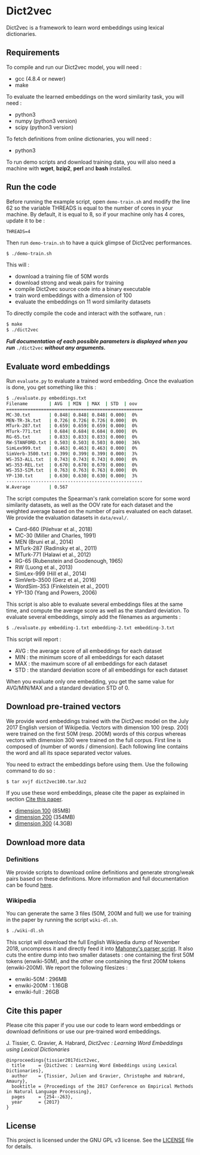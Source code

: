 Dict2vec
========

Dict2vec is a framework to learn word embeddings using lexical dictionaries.

Requirements
------------

To compile and run our Dict2vec model, you will need :

  * gcc (4.8.4 or newer)
  * make

To evaluate the learned embeddings on the word similarity task, you will need :

  * python3
  * numpy (python3 version)
  * scipy (python3 version)

To fetch definitions from online dictionaries, you will need :

  * python3

To run demo scripts and download training data, you will also need a machine
with **wget**, **bzip2**, **perl** and **bash** installed.

Run the code
------------

Before running the example script, open `demo-train.sh` and modify the line 62
so the variable THREADS is equal to the number of cores in your machine. By
default, it is equal to 8, so if your machine only has 4 cores, update it to be
:

```
THREADS=4
```

Then run `demo-train.sh` to have a quick glimpse of Dict2vec performances.

```bash
$ ./demo-train.sh
```

This will :

  * download a training file of 50M words
  * download strong and weak pairs for training
  * compile Dict2vec source code into a binary executable
  * train word embeddings with a dimension of 100
  * evaluate the embeddings on 11 word similarity datasets

To directly compile the code and interact with the sotfware, run :

```bash
$ make
$ ./dict2vec
```

**_Full documentation of each possible parameters is displayed when you run_**
`./dict2vec` **_without any arguments._**


Evaluate word embeddings
------------------------

Run `evaluate.py` to evaluate a trained word embedding. Once the evaluation is
done, you get something like this :

```bash
$ ./evaluate.py embeddings.txt
Filename        | AVG  | MIN  | MAX  | STD  | oov
===================================================
MC-30.txt       | 0.848| 0.848| 0.848| 0.000|  0%
MEN-TR-3k.txt   | 0.726| 0.726| 0.726| 0.000|  0%
MTurk-287.txt   | 0.659| 0.659| 0.659| 0.000|  0%
MTurk-771.txt   | 0.684| 0.684| 0.684| 0.000|  0%
RG-65.txt       | 0.833| 0.833| 0.833| 0.000|  0%
RW-STANFORD.txt | 0.503| 0.503| 0.503| 0.000|  36%
SimLex999.txt   | 0.463| 0.463| 0.463| 0.000|  0%
SimVerb-3500.txt| 0.399| 0.399| 0.399| 0.000|  3%
WS-353-ALL.txt  | 0.743| 0.743| 0.743| 0.000|  0%
WS-353-REL.txt  | 0.670| 0.670| 0.670| 0.000|  0%
WS-353-SIM.txt  | 0.763| 0.763| 0.763| 0.000|  0%
YP-130.txt      | 0.630| 0.630| 0.630| 0.000|  3%
---------------------------------------------------
W.Average       | 0.567
```

The script computes the Spearman's rank correlation score for some word
similarity datasets, as well as the OOV rate for each dataset and the weighted
average based on the number of pairs evaluated on each dataset. We provide the
evaluation datasets in `data/eval/`.

  * Card-660     (Pilehvar et al., 2018)
  * MC-30        (Miller and Charles, 1991)
  * MEN          (Bruni et al., 2014)
  * MTurk-287    (Radinsky et al., 2011)
  * MTurk-771    (Halawi et al., 2012)
  * RG-65        (Rubenstein and Goodenough, 1965)
  * RW           (Luong et al., 2013)
  * SimLex-999   (Hill et al., 2014)
  * SimVerb-3500 (Gerz et al., 2016)
  * WordSim-353  (Finkelstein et al., 2001)
  * YP-130       (Yang and Powers, 2006)

This script is also able to evaluate several embeddings files at the same time,
and compute the average score as well as the standard deviation. To evaluate
several embeddings, simply add the filenames as arguments :

```bash
$ ./evaluate.py embedding-1.txt embedding-2.txt embedding-3.txt
```

This script will report :

  * AVG : the average score of all embeddings for each dataset
  * MIN : the minimum score of all embeddings for each dataset
  * MAX : the maximum score of all embeddings for each dataset
  * STD : the standard deviation score of all embeddings for each dataset

When you evaluate only one embedding, you get the same value for AVG/MIN/MAX and
a standard deviation STD of 0.


Download pre-trained vectors
---------------------------

We provide word embeddings trained with the Dict2vec model on the July 2017
English version of Wikipedia. Vectors with dimension 100 (resp. 200) were
trained on the first 50M (resp. 200M) words of this corpus whereas vectors with
dimension 300 were trained on the full corpus. First line is composed of (number
of words / dimension). Each following line contains the word and all its space
separated vector values.

You need to extract the embeddings before using them. Use the following command
to do so :
```bash
$ tar xvjf dict2vec100.tar.bz2
```

If you use these word embeddings, please cite the paper as explained in section
[Cite this paper](#cite-this-paper).

  * [dimension 100](https://s3.us-east-2.amazonaws.com/dict2vec-data/dict2vec100.tar.bz2) (85MB)
  * [dimension 200](https://s3.us-east-2.amazonaws.com/dict2vec-data/dict2vec200.tar.bz2) (354MB)
  * [dimension 300](https://s3.us-east-2.amazonaws.com/dict2vec-data/dict2vec300.tar.bz2) (4.3GB)


Download more data
------------------

### Definitions

We provide scripts to download online definitions and generate strong/weak pairs
based on these definitions. More information and full documentation can be found
[here](dict-dl/).

### Wikipedia

You can generate the same 3 files (50M, 200M and full) we use for training in
the paper by running the script `wiki-dl.sh`.

```bash
$ ./wiki-dl.sh
```

This script will download the full English Wikipedia dump of November 2018,
uncompress it and directly feed it into [Mahoney's parser
script](http://mattmahoney.net/dc/textdata#appendixa). It also cuts the entire
dump into two smaller datasets : one containing the first 50M tokens
(enwiki-50M), and the other one containing the first 200M tokens (enwiki-200M).
We report the following filesizes :

  * enwiki-50M  : 296MB
  * enwiki-200M : 1.16GB
  * enwiki-full : 26GB


Cite this paper
---------------

Please cite this paper if you use our code to learn word embeddings or download
definitions or use our pre-trained word embeddings.

J. Tissier, C. Gravier, A. Habrard, *Dict2vec : Learning Word Embeddings using
Lexical Dictionaries*

```
@inproceedings{tissier2017dict2vec,
  title     = {Dict2vec : Learning Word Embeddings using Lexical Dictionaries},
  author    = {Tissier, Julien and Gravier, Christophe and Habrard, Amaury},
  booktitle = {Proceedings of the 2017 Conference on Empirical Methods in Natural Language Processing},
  pages     = {254--263},
  year      = {2017}
}
```


License
-------

This project is licensed under the GNU GPL v3 license. See the
[LICENSE](LICENSE) file for details.
